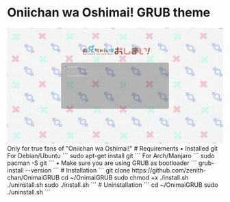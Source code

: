 # Oniichan wa Oshimai! GRUB theme
<img src="./Onimai/preview/preview.png" />
Only for true fans of "Oniichan wa Oshimai!"
# Requirements
• Installed git <br /> 
 For Debian/Ubuntu
```
sudo apt-get install git
```
 For Arch/Manjaro
```
sudo pacman -S git
```
• Make sure you are using GRUB as bootloader
```
grub-install --version
```
# Installation
```
git clone https://github.com/zenith-chan/OnimaiGRUB
cd ~/OnimaiGRUB
sudo chmod +x ./install.sh ./uninstall.sh
sudo ./install.sh
```
# Uninstallation
```
cd ~/OnimaiGRUB
sudo ./uninstall.sh
```
